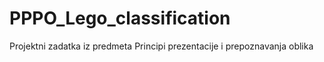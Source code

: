 # PPPO_Lego_classification

Projektni zadatka iz predmeta Principi prezentacije i prepoznavanja oblika
